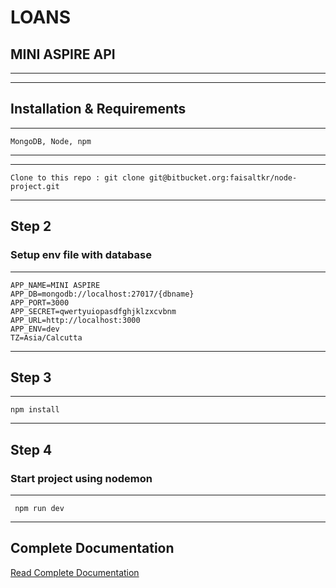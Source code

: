 # LOANS

## MINI ASPIRE API

***
***


## Installation & Requirements


***
    MongoDB, Node, npm
*** 

***
    Clone to this repo : git clone git@bitbucket.org:faisaltkr/node-project.git
***


## Step 2 

### Setup env file with database

***

    APP_NAME=MINI ASPIRE
    APP_DB=mongodb://localhost:27017/{dbname}
    APP_PORT=3000
    APP_SECRET=qwertyuiopasdfghjklzxcvbnm
    APP_URL=http://localhost:3000
    APP_ENV=dev
    TZ=Asia/Calcutta

***


##  Step 3 

***
    npm install
***


## Step 4


### Start project using nodemon
***
     npm run dev
***


## Complete Documentation 

[Read Complete Documentation](https://github.com/faisaltkr/aspiremini/apidoc.md)
